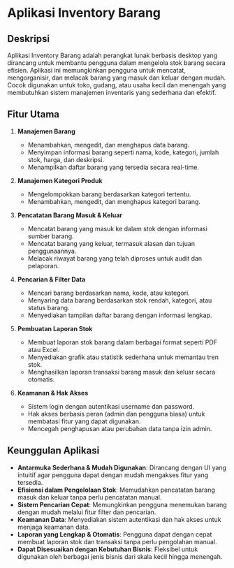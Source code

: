 # Aplikasi Inventory Barang

## Deskripsi
Aplikasi Inventory Barang adalah perangkat lunak berbasis desktop yang dirancang untuk membantu pengguna dalam mengelola stok barang secara efisien. Aplikasi ini memungkinkan pengguna untuk mencatat, mengorganisir, dan melacak barang yang masuk dan keluar dengan mudah. Cocok digunakan untuk toko, gudang, atau usaha kecil dan menengah yang membutuhkan sistem manajemen inventaris yang sederhana dan efektif.

## Fitur Utama
1. **Manajemen Barang**
   - Menambahkan, mengedit, dan menghapus data barang.
   - Menyimpan informasi barang seperti nama, kode, kategori, jumlah stok, harga, dan deskripsi.
   - Menampilkan daftar barang yang tersedia secara real-time.

2. **Manajemen Kategori Produk**
   - Mengelompokkan barang berdasarkan kategori tertentu.
   - Menambahkan, mengedit, dan menghapus kategori barang.

3. **Pencatatan Barang Masuk & Keluar**
   - Mencatat barang yang masuk ke dalam stok dengan informasi sumber barang.
   - Mencatat barang yang keluar, termasuk alasan dan tujuan penggunaannya.
   - Melacak riwayat barang yang telah diproses untuk audit dan pelaporan.

4. **Pencarian & Filter Data**
   - Mencari barang berdasarkan nama, kode, atau kategori.
   - Menyaring data barang berdasarkan stok rendah, kategori, atau status barang.
   - Menyediakan tampilan daftar barang dengan informasi lengkap.

5. **Pembuatan Laporan Stok**
   - Membuat laporan stok barang dalam berbagai format seperti PDF atau Excel.
   - Menyediakan grafik atau statistik sederhana untuk memantau tren stok.
   - Menghasilkan laporan transaksi barang masuk dan keluar secara otomatis.

6. **Keamanan & Hak Akses**
   - Sistem login dengan autentikasi username dan password.
   - Hak akses berbasis peran (admin dan pengguna biasa) untuk membatasi fitur yang dapat digunakan.
   - Mencegah penghapusan atau perubahan data tanpa izin admin.

## Keunggulan Aplikasi
- **Antarmuka Sederhana & Mudah Digunakan**: Dirancang dengan UI yang intuitif agar pengguna dapat dengan mudah mengakses fitur yang tersedia.
- **Efisiensi dalam Pengelolaan Stok**: Memudahkan pencatatan barang masuk dan keluar tanpa perlu pencatatan manual.
- **Sistem Pencarian Cepat**: Memungkinkan pengguna menemukan barang dengan mudah melalui fitur filter dan pencarian.
- **Keamanan Data**: Menyediakan sistem autentikasi dan hak akses untuk menjaga keamanan data.
- **Laporan yang Lengkap & Otomatis**: Pengguna dapat dengan cepat membuat laporan stok dan transaksi tanpa perlu pengolahan manual.
- **Dapat Disesuaikan dengan Kebutuhan Bisnis**: Fleksibel untuk digunakan oleh berbagai jenis bisnis dari skala kecil hingga menengah.

